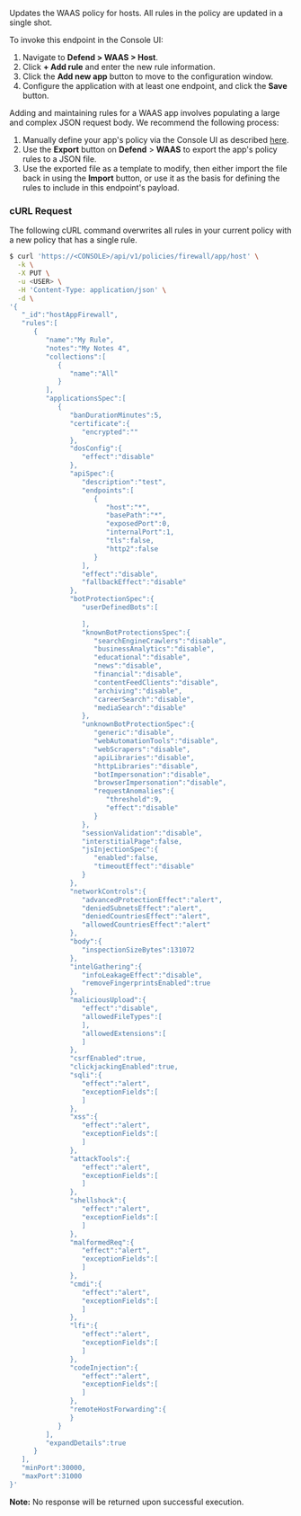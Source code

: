 Updates the WAAS policy for hosts.
All rules in the policy are updated in a single shot.

To invoke this endpoint in the Console UI:

1. Navigate to **Defend > WAAS > Host**.
2. Click **+ Add rule** and enter the new rule information.
3. Click the **Add new app** button to move to the configuration window.
4. Configure the application with at least one endpoint, and click the **Save** button.

Adding and maintaining rules for a WAAS app involves populating a large and complex JSON request body.
We recommend the following process:

1. Manually define your app's policy via the Console UI as described [here](https://docs.twistlock.com/docs/compute_edition/waas/deploy_waas.html).
2. Use the **Export** button on **Defend** > **WAAS** to export the app's policy rules to a JSON file.
3. Use the exported file as a template to modify, then either import the file back in using the **Import** button, or use it as the basis for defining the rules to include in this endpoint's payload.

### cURL Request

The following cURL command overwrites all rules in your current policy with a new policy that has a single rule.

```bash
$ curl 'https://<CONSOLE>/api/v1/policies/firewall/app/host' \
  -k \
  -X PUT \
  -u <USER> \
  -H 'Content-Type: application/json' \
  -d \
'{
   "_id":"hostAppFirewall",
   "rules":[
      {
         "name":"My Rule",
         "notes":"My Notes 4",
         "collections":[
            {
               "name":"All"
            }
         ],
         "applicationsSpec":[
            {
               "banDurationMinutes":5,
               "certificate":{
                  "encrypted":""
               },
               "dosConfig":{
                  "effect":"disable"
               },
               "apiSpec":{
                  "description":"test",
                  "endpoints":[
                     {
                        "host":"*",
                        "basePath":"*",
                        "exposedPort":0,
                        "internalPort":1,
                        "tls":false,
                        "http2":false
                     }
                  ],
                  "effect":"disable",
                  "fallbackEffect":"disable"
               },
               "botProtectionSpec":{
                  "userDefinedBots":[
                     
                  ],
                  "knownBotProtectionsSpec":{
                     "searchEngineCrawlers":"disable",
                     "businessAnalytics":"disable",
                     "educational":"disable",
                     "news":"disable",
                     "financial":"disable",
                     "contentFeedClients":"disable",
                     "archiving":"disable",
                     "careerSearch":"disable",
                     "mediaSearch":"disable"
                  },
                  "unknownBotProtectionSpec":{
                     "generic":"disable",
                     "webAutomationTools":"disable",
                     "webScrapers":"disable",
                     "apiLibraries":"disable",
                     "httpLibraries":"disable",
                     "botImpersonation":"disable",
                     "browserImpersonation":"disable",
                     "requestAnomalies":{
                        "threshold":9,
                        "effect":"disable"
                     }
                  },
                  "sessionValidation":"disable",
                  "interstitialPage":false,
                  "jsInjectionSpec":{
                     "enabled":false,
                     "timeoutEffect":"disable"
                  }
               },
               "networkControls":{
                  "advancedProtectionEffect":"alert",
                  "deniedSubnetsEffect":"alert",
                  "deniedCountriesEffect":"alert",
                  "allowedCountriesEffect":"alert"
               },
               "body":{
                  "inspectionSizeBytes":131072
               },
               "intelGathering":{
                  "infoLeakageEffect":"disable",
                  "removeFingerprintsEnabled":true
               },
               "maliciousUpload":{
                  "effect":"disable",
                  "allowedFileTypes":[                     
                  ],
                  "allowedExtensions":[                     
                  ]
               },
               "csrfEnabled":true,
               "clickjackingEnabled":true,
               "sqli":{
                  "effect":"alert",
                  "exceptionFields":[                     
                  ]
               },
               "xss":{
                  "effect":"alert",
                  "exceptionFields":[                     
                  ]
               },
               "attackTools":{
                  "effect":"alert",
                  "exceptionFields":[                     
                  ]
               },
               "shellshock":{
                  "effect":"alert",
                  "exceptionFields":[                     
                  ]
               },
               "malformedReq":{
                  "effect":"alert",
                  "exceptionFields":[                     
                  ]
               },
               "cmdi":{
                  "effect":"alert",
                  "exceptionFields":[                     
                  ]
               },
               "lfi":{
                  "effect":"alert",
                  "exceptionFields":[                     
                  ]
               },
               "codeInjection":{
                  "effect":"alert",
                  "exceptionFields":[                     
                  ]
               },
               "remoteHostForwarding":{                  
               }
            }
         ],
         "expandDetails":true
      }
   ],
   "minPort":30000,
   "maxPort":31000
}'
```

**Note:** No response will be returned upon successful execution.
